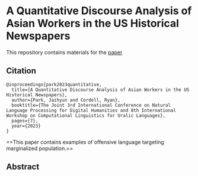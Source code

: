 # A Quantitative Discourse Analysis of Asian Workers in the US Historical Newspapers
This repository contains materials for the [paper](https://arxiv.org/abs/2402.02572)

## Citation
```
@inproceedings{park2023quantitative,
  title={A Quantitative Discourse Analysis of Asian Workers in the US Historical Newspapers},
  author={Park, Jaihyun and Cordell, Ryan},
  booktitle={The Joint 3rd International Conference on Natural Language Processing for Digital Humanities and 8th International Workshop on Computational Linguistics for Uralic Languages},
  pages={7},
  year={2023}
}
```
==This paper contains examples of offensive language targeting marginalized population.==

## Abstract
